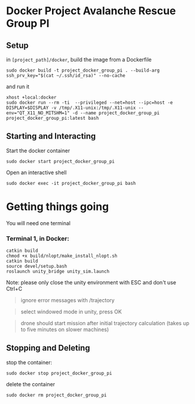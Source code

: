 # Docker Project Avalanche Rescue Group PI


## Setup
in `[project_path]/docker`, build the image from a Dockerfile
```
sudo docker build -t project_docker_group_pi . --build-arg ssh_prv_key="$(cat ~/.ssh/id_rsa)" --no-cache
```
and run it
```
xhost +local:docker
sudo docker run --rm -ti  --privileged --net=host --ipc=host -e DISPLAY=$DISPLAY -v /tmp/.X11-unix:/tmp/.X11-unix --env="QT_X11_NO_MITSHM=1" -d --name project_docker_group_pi project_docker_group_pi:latest bash
```

## Starting and Interacting
Start the docker container
```
sudo docker start project_docker_group_pi
```

Open an interactive shell
```
sudo docker exec -it project_docker_group_pi bash
```

# Getting things going

You will need one terminal


### Terminal 1, in Docker:
```
catkin build
chmod +x build/nlopt/make_install_nlopt.sh
catkin build
source devel/setup.bash
roslaunch unity_bridge unity_sim.launch
```
Note: please only close the unity environment with ESC and don't use Ctrl+C

> ignore error messages with /trajectory

> select windowed mode in unity, press OK

> drone should start mission after initial trajectory calculation (takes up to five minutes on slower machines)

## Stopping and Deleting
stop the container:
```
sudo docker stop project_docker_group_pi
```
delete the container
```
sudo docker rm project_docker_group_pi
```
